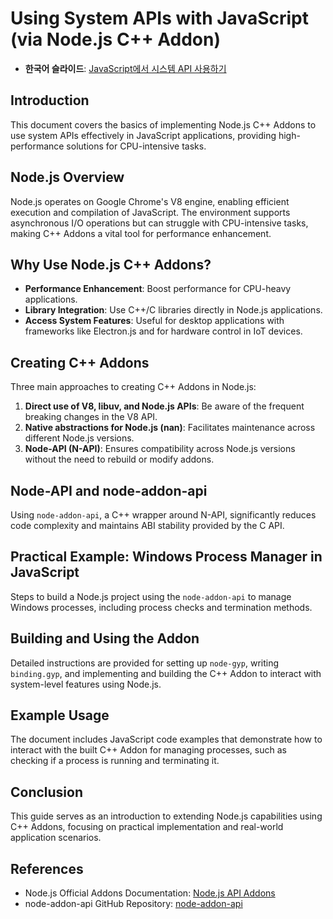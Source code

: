 # Using System APIs with JavaScript (via Node.js C++ Addon)

- **한국어 슬라이드**: [JavaScript에서 시스템 API 사용하기](https://docs.google.com/presentation/d/12mer6_AnOO4_5sG72W0hWEyW-p7eQXKgt-Md9xHLCd8/edit?usp=sharing)

## Introduction

This document covers the basics of implementing Node.js C++ Addons to use system APIs effectively in JavaScript applications, providing high-performance solutions for CPU-intensive tasks.

## Node.js Overview

Node.js operates on Google Chrome's V8 engine, enabling efficient execution and compilation of JavaScript. The environment supports asynchronous I/O operations but can struggle with CPU-intensive tasks, making C++ Addons a vital tool for performance enhancement.

## Why Use Node.js C++ Addons?

- **Performance Enhancement**: Boost performance for CPU-heavy applications.
- **Library Integration**: Use C++/C libraries directly in Node.js applications.
- **Access System Features**: Useful for desktop applications with frameworks like Electron.js and for hardware control in IoT devices.

## Creating C++ Addons

Three main approaches to creating C++ Addons in Node.js:

1. **Direct use of V8, libuv, and Node.js APIs**: Be aware of the frequent breaking changes in the V8 API.
2. **Native abstractions for Node.js (nan)**: Facilitates maintenance across different Node.js versions.
3. **Node-API (N-API)**: Ensures compatibility across Node.js versions without the need to rebuild or modify addons.

## Node-API and node-addon-api

Using `node-addon-api`, a C++ wrapper around N-API, significantly reduces code complexity and maintains ABI stability provided by the C API.

## Practical Example: Windows Process Manager in JavaScript

Steps to build a Node.js project using the `node-addon-api` to manage Windows processes, including process checks and termination methods.

## Building and Using the Addon

Detailed instructions are provided for setting up `node-gyp`, writing `binding.gyp`, and implementing and building the C++ Addon to interact with system-level features using Node.js.

## Example Usage

The document includes JavaScript code examples that demonstrate how to interact with the built C++ Addon for managing processes, such as checking if a process is running and terminating it.

## Conclusion

This guide serves as an introduction to extending Node.js capabilities using C++ Addons, focusing on practical implementation and real-world application scenarios.

## References

- Node.js Official Addons Documentation: [Node.js API Addons](https://nodejs.org/api/addons.html)
- node-addon-api GitHub Repository: [node-addon-api](https://github.com/nodejs/node-addon-api)

